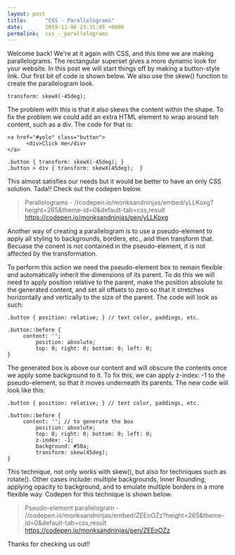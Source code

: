 ```yaml
---
layout: post
title:      "CSS - Parallelograms"
date:       2019-11-06 23:31:45 +0000
permalink:  css_-_parallelograms
---
```



Welcome back! We're at it again with CSS, and this time we are making parallelograms. The rectangular superset gives a more dynamic look for your website. In this post we will start things off by making a button-style link. Our first bit of code is shown below. We also use the skew() function to create the parallelogram look.

```
transform: skewX(-45deg);
```

The problem with this is that it also skews the content within the shape. To fix the problem we could add an extra HTML element to wrap around teh content, such as a div. The code for that is:

```
<a href="#yolo" class="button">
      <div>Click me</div>
</a>

.button { transform: skewX(-45deg); }
.button > div { transform: skewX(45deg);  }
```

This almost satisfies our needs but it would be better to have an only CSS solution. Tada!! Check out the codepen below.

> Parallelograms - 
> //codepen.io/monksandninjas/embed/yLLKoxg?height=265&theme-id=0&default-tab=css,result
> https://codepen.io/monksandninjas/pen/yLLKoxg

Another way of creating a parallelogram is to use a pseudo-element to apply all styling to backgrounds, borders, etc., and then transform that. Becuase the conent is not contained in the pseudo-element, it is not affected by the transformation. 

To perform this action we need the pseudo-element box to remain flexible and automatically inherit the dimensions of its parent. To do this we will need to apply position relative to the parent, make the position absolute to the generated content, and set all offsets to zero so that it stretches horizontally and vertically to the size of the parent. The code will look as such:

```
.button { position: relative; } // text color, paddings, etc. 

.button::before {
     content: '';
		 position: absolute;
		 top: 0; right: 0; bottom: 0; left: 0;
}
```

The generated box is above our content and will obscure the contents once we apply some background to it. To fix this, we can apply z-index: -1 to the pseudo-element, so that it moves underneath its parents. The new code will look like this:

```
.button { position: relative; } // text color, paddings, etc. 

.button::before {
     content: ''; // to generate the box
		 position: absolute;
		 top: 0; right: 0; bottom: 0; left: 0;
		 z-index: -1;
		 background: #58a;
		 transform: skew(45deg);
}
```

This technique, not only works with skew(), but also for techniques such as rotate(). Other cases include: multiple backgrounds, Inner Rounding; applying opacity to background, and to emulate multiple borders in a more flexible way. Codepen for this technique is shown below.

> Pseudo-element parallelogram - 
>  //codepen.io/monksandninjas/embed/ZEEoOZz?height=265&theme-id=0&default-tab=css,result
>  https://codepen.io/monksandninjas/pen/ZEEoOZz

Thanks for checking us out!!
